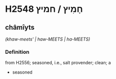 # H2548 חָמִיץ / חמיץ

## châmîyts

_(khaw-meets' | haw-MEETS | ha-MEETS)_

### Definition

from H2556; seasoned, i.e., salt provender; clean; a

- seasoned
